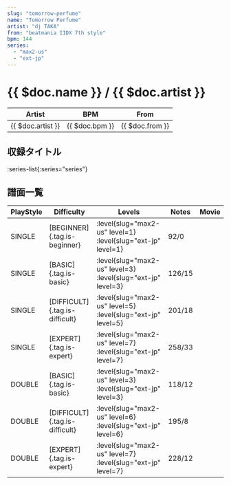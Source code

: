 ```yaml
---
slug: "tomorrow-perfume"
name: "Tomorrow Perfume"
artist: "dj TAKA"
from: "beatmania IIDX 7th style"
bpm: 144
series:
  - "max2-us"
  - "ext-jp"
---
```


# {{ $doc.name }} / {{ $doc.artist }}

|Artist|BPM|From|
|------|---|----|
|{{ $doc.artist }}|{{ $doc.bpm }}|{{ $doc.from }}|

## 収録タイトル

:series-list{:series="series"}

## 譜面一覧

|PlayStyle|Difficulty|Levels|Notes|Movie|
|---------|----------|------|-----|-----|
|SINGLE|[BEGINNER]{.tag.is-beginner}|:level{slug="max2-us" level=1} :level{slug="ext-jp" level=1}|92/0||
|SINGLE|[BASIC]{.tag.is-basic}|:level{slug="max2-us" level=3} :level{slug="ext-jp" level=3}|126/15||
|SINGLE|[DIFFICULT]{.tag.is-difficult}|:level{slug="max2-us" level=5} :level{slug="ext-jp" level=5}|201/18||
|SINGLE|[EXPERT]{.tag.is-expert}|:level{slug="max2-us" level=7} :level{slug="ext-jp" level=7}|258/33||
|DOUBLE|[BASIC]{.tag.is-basic}|:level{slug="max2-us" level=3} :level{slug="ext-jp" level=3}|118/12||
|DOUBLE|[DIFFICULT]{.tag.is-difficult}|:level{slug="max2-us" level=6} :level{slug="ext-jp" level=6}|195/8||
|DOUBLE|[EXPERT]{.tag.is-expert}|:level{slug="max2-us" level=7} :level{slug="ext-jp" level=7}|228/12||
